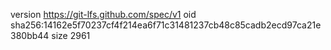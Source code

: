 version https://git-lfs.github.com/spec/v1
oid sha256:14162e5f70237cf4f214ea6f71c31481237cb48c85cadb2ecd97ca21e380bb44
size 2961

